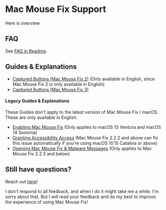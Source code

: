 <!-- THIS FILE IS AUTOMATICALLY GENERATED - EDITS WILL BE OVERRIDDEN -->
# Mac Mouse Fix Support

Here is overview

## FAQ

See [FAQ in Readme](<../Readme.md#questions>).

## Guides & Explanations

- [Captured Buttons (Mac Mouse Fix 2)](<../Help/Guides/Captured Buttons (Mac Mouse Fix 2).md>) (Only available in English, since Mac Mouse Fix 2 is only available in English)
- [Captured Buttons (Mac Mouse Fix 3)](<../Help/Guides/Captured Buttons (Mac Mouse Fix 3).md>)

#### Legacy Guides & Explanations

These Guides don't apply to the latest version of Mac Mouse Fix / macOS.
These are only available in English.

- [Enabling Mac Mouse Fix](<../Help/Legacy Guides/Enabling Mac Mouse Fix.md>) (Only applies to macOS 13 Ventura and macOS 14 Sonoma)
- [Granting Accessibility Access](<../Help/Legacy Guides/Granting Accessibility Access.md>) (Mac Mouse Fix 2.2.2 and above can fix this issue automatically if you're using macOS 10.15 Catalina or above)
- [Opening Mac Mouse Fix & Malware Messages](<../Help/Legacy Guides/Opening Mac Mouse Fix & Malware Messages.md>) (Only applies to Mac Mouse Fix 2.2.3 and below)

## Still have questions?

Reach out [here](https://redirect.macmousefix.com/?locale=ru&target=mmf-feedback-help-content)!

I don't respond to all feedback, and when I do it might take me a while. I'm sorry about that. But I *will* read your feedback and do my best to improve the experience of using Mac Mouse Fix! 

<!-- Could mention that if they open an Issue others might help them ... But except for very widespread issues that's unlikely. So maybe bad to set high expectations? -->

<!--
- [Send me an Email](https://redirect.macmousefix.com/?locale=ru&target=mailto-noah)
-->


<!-- Ideas: 
    - [Jul 2025] Apple support docs just have thumbs up thumbs down at the bottom and if you click thumbs down you get a text box to enter feedback. That's kinda nice. 
    - GitHub docs has a 'Submit a pull request' link at the bottom that takes you directly to the template file for the support doc on GitHub... I think our audience is not technical enough for that? I looked at some random doc on GitHub and the commit history was all GitHub employees... This seems unlikely to work.
    - GitHub docs have a 'Ask the community' link at the bottom, but that's what we had with GitHub Discussions for years and it didn't work.

    - Maybe make it a form: "I Still Have Questions After Viewing Help Content!\n\nWhat questions do you still have?\n\n(Please fill in here)
        - This would actually be easier to make by prefilling an email instead updating Feedback Assistant. Maybe we could make it a prefilled email for now, and later update. Maybe funnel through redirect.macmousefix.com to make it (slightly) easier to update later?
-->
